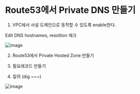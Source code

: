 # Route53에서 Private DNS 만들기


1. VPC에서 사설 도메인으로 동작할 수 있도록 enable한다.

Edit DNS hostnames, resoltion 체크

![image](https://user-images.githubusercontent.com/38831314/150745331-a2d07f81-4d4c-4548-88fb-6fcfdb4cf0a4.png)

2. Route53에서 Private Hosted Zone 만들기

3. 필요레코드 만들기

4. 질의 (dig ~~~)

![image](https://user-images.githubusercontent.com/38831314/150745705-7ccf59de-f5cc-4cf3-9b1d-ec25f85070ec.png)


